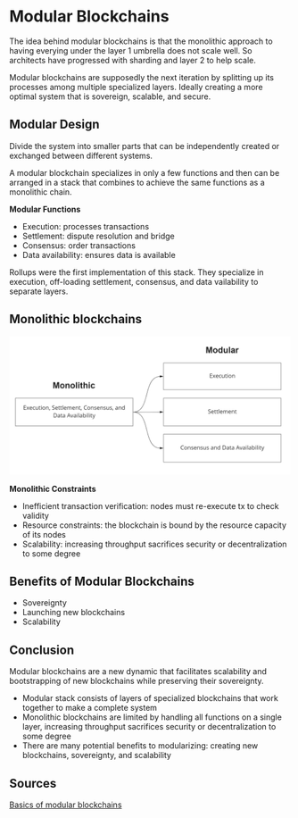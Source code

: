 # Modular Blockchains

The idea behind modular blockchains is that the monolithic approach to having everying under the layer 1 umbrella does not scale well. So architects have progressed with sharding and layer 2 to help scale.

Modular blockchains are supposedly the next iteration by splitting up its processes among multiple specialized layers. Ideally creating a more optimal system that is sovereign, scalable, and secure.

## Modular Design

Divide the system into smaller parts that can be independently created or exchanged between different systems. 

A modular blockchain specializes in only a few functions and then can be arranged in a stack that combines to achieve the same functions as a monolithic chain.

**Modular Functions**

- Execution: processes transactions
- Settlement: dispute resolution and bridge
- Consensus: order transactions
- Data availability: ensures data is available

Rollups were the first implementation of this stack. They specialize in execution, off-loading settlement, consensus, and data vailability to separate layers.

## Monolithic blockchains

![Monolithic to Modular seperation](./img/monolithic-modular-blockchain.png "Monolithic to Modular seperation")

**Monolithic Constraints**

- Inefficient transaction verification: nodes must re-execute tx to check validity
- Resource constraints: the blockchain is bound by the resource capacity of its nodes
- Scalability: increasing throughput sacrifices security or decentralization to some degree

## Benefits of Modular Blockchains

- Sovereignty
- Launching new blockchains
- Scalability

## Conclusion

Modular blockchains are a new dynamic that facilitates scalability and bootstrapping of new blockchains while preserving their sovereignty.

- Modular stack consists of layers of specialized blockchains that work together to make a complete system
- Monolithic blockchains are limited by handling all functions on a single layer, increasing throughput sacrifices security or decentralization to some degree
- There are many potential benefits to modularizing: creating new blockchains, sovereignty, and scalability

## Sources

[Basics of modular blockchains](https://celestia.org/learn/basics-of-modular-blockchains)
